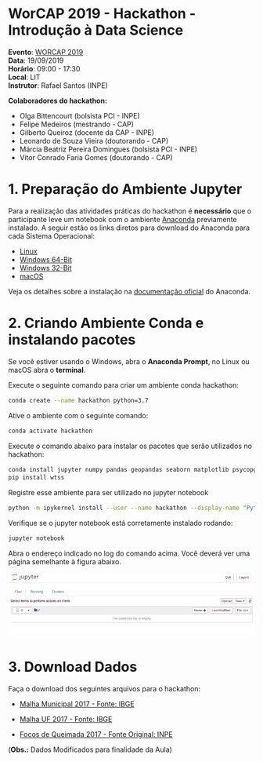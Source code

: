 # WorCAP 2019 - Hackathon - Introdução à Data Science

 **Evento**: [WORCAP 2019](http://www.inpe.br/worcap/2019/)  
 **Data**: 19/09/2019  
 **Horário**: 09:00 - 17:30  
 **Local**: LIT  
 **Instrutor**: Rafael Santos (INPE)  

 **Colaboradores do hackathon:**  
 
 - Olga Bittencourt (bolsista PCI - INPE)
 - Felipe Medeiros (mestrando - CAP)
 - Gilberto Queiroz (docente da CAP - INPE)
 - Leonardo de Souza Vieira (doutorando - CAP)
 - Márcia Beatriz Pereira Domingues (bolsista PCI - INPE)
 - Vitor Conrado Faria Gomes (doutorando - CAP)

# 1. Preparação do Ambiente Jupyter

Para a realização das atividades práticas do hackathon é **necessário** que o participante leve um notebook com o ambiente [Anaconda](https://www.anaconda.com/distribution/) previamente instalado.
A seguir estão os links diretos para download do Anaconda para cada Sistema Operacional:

 - [Linux](https://repo.anaconda.com/archive/Anaconda3-2019.07-Linux-x86_64.sh)
 - [Windows 64-Bit](https://repo.anaconda.com/archive/Anaconda3-2019.07-Windows-x86_64.exe)
 - [Windows 32-Bit](https://repo.anaconda.com/archive/Anaconda3-2019.07-Windows-x86.exe)
 - [macOS](https://repo.anaconda.com/archive/Anaconda3-2019.07-MacOSX-x86_64.pkg)

Veja os detalhes sobre a instalação na [documentação oficial](https://docs.anaconda.com/anaconda/install/) do Anaconda.


# 2. Criando Ambiente Conda e instalando pacotes

Se você estiver usando o Windows, abra o **Anaconda Prompt**, no Linux ou macOS abra o **terminal**.

Execute o seguinte comando para criar um ambiente conda hackathon:

```bash
conda create --name hackathon python=3.7
```

Ative o ambiente com o seguinte comando:
```bash
conda activate hackathon
```

Execute o comando abaixo para instalar os pacotes que serão utilizados no hackathon:
```bash
conda install jupyter numpy pandas geopandas seaborn matplotlib psycopg2
pip install wtss
```

Registre esse ambiente para ser utilizado no jupyter notebook
```bash
python -m ipykernel install --user --name hackathon --display-name "Python (hackathon)"
```

Verifique se o jupyter notebook está corretamente instalado rodando:
```bash
jupyter notebook
```
Abra o endereço indicado no log do comando acima. Você deverá ver uma página semelhante à figura abaixo. 

![Jupyter](./imgs/jupyter.png "Jupyter")


# 3. Download Dados

Faça o download dos seguintes arquivos para o hackathon:

  - [Malha Municipal 2017 - Fonte: IBGE](http://servicodados.ibge.gov.br/Download/Download.ashx?u=geoftp.ibge.gov.br/organizacao_do_territorio/malhas_territoriais/malhas_municipais/municipio_2017/Brasil/BR/br_municipios.zip)  

  - [Malha UF 2017 - Fonte: IBGE](http://servicodados.ibge.gov.br/Download/Download.ashx?u=geoftp.ibge.gov.br/organizacao_do_territorio/malhas_territoriais/malhas_municipais/municipio_2017/Brasil/BR/br_unidades_da_federacao.zip)  

  - [Focos de Queimada 2017 - Fonte Original: INPE](https://github.com/gqueiroz/cap394/blob/master/2018/class-02/dados/focos_2017.zip)  

 (**Obs.:** Dados Modificados para finalidade da Aula)

